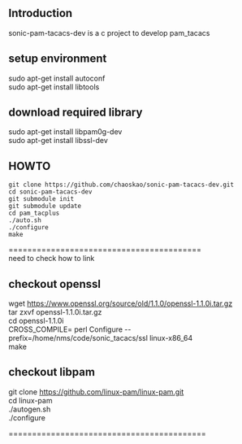 ## Introduction
sonic-pam-tacacs-dev is a c project to develop pam_tacacs

## setup environment
sudo apt-get install autoconf  
sudo apt-get install libtools


## download required library
sudo apt-get install libpam0g-dev  
sudo apt-get install libssl-dev

## HOWTO
    git clone https://github.com/chaoskao/sonic-pam-tacacs-dev.git  
    cd sonic-pam-tacacs-dev  
    git submodule init  
    git submodule update  
    cd pam_tacplus  
    ./auto.sh  
    ./configure  
    make

=========================================  
need to check how to link
## checkout openssl
wget https://www.openssl.org/source/old/1.1.0/openssl-1.1.0i.tar.gz  
tar zxvf openssl-1.1.0i.tar.gz  
cd openssl-1.1.0i  
CROSS_COMPILE= perl Configure --prefix=/home/nms/code/sonic_tacacs/ssl linux-x86_64  
make

## checkout libpam
git clone https://github.com/linux-pam/linux-pam.git  
cd linux-pam  
./autogen.sh  
./configure  

==========================================
